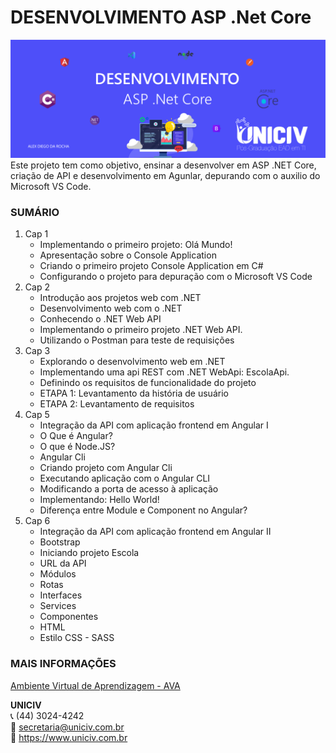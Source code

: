 # DESENVOLVIMENTO ASP .Net Core
![Capa Projeto](https://github.com/alexdiegorocha/UNICIV.ASPNET/blob/c25c600e6bac4d6c5165d6c9ec225c0db89d5918/capa_projeto.png)
Este projeto tem como objetivo, ensinar a desenvolver em ASP .NET Core, criação de API e desenvolvimento em Agunlar, depurando com o auxilio do Microsoft VS Code.
### SUMÁRIO
1. Cap 1  
   * Implementando o primeiro projeto: Olá Mundo!	
   * Apresentação sobre o Console Application	
   * Criando o primeiro projeto Console Application em C#	
   * Configurando o projeto para depuração com o Microsoft VS Code	
2. Cap 2   
   * Introdução aos projetos web com .NET
   * Desenvolvimento web com o .NET	
   * Conhecendo o .NET Web API
   * Implementando o primeiro projeto .NET Web API.
   * Utilizando o Postman para teste de requisições
3. Cap 3   
   * Explorando o desenvolvimento web em .NET
   * Implementando uma api REST com .NET WebApi: EscolaApi.
   * Definindo os requisitos de funcionalidade do projeto
   * ETAPA 1: Levantamento da história de usuário
   * ETAPA 2: Levantamento de requisitos
5. Cap 5  
   * Integração da API com aplicação frontend em Angular I
   * O Que é Angular?
   * O que é Node.JS?
   * Angular Cli
   * Criando projeto com Angular Cli
   * Executando aplicação com o Angular CLI
   * Modificando a porta de acesso à aplicação
   * Implementando: Hello World!
   * Diferença entre Module e Component no Angular?
6. Cap 6
   * Integração da API com aplicação frontend em Angular II
   * Bootstrap
   * Iniciando projeto Escola
   * URL da API
   * Módulos
   * Rotas
   * Interfaces
   * Services
   * Componentes
   * HTML
   * Estilo CSS - SASS
 ### MAIS INFORMAÇÕES  
[Ambiente Virtual de Aprendizagem - AVA](https://uniciv.myedools.com/)  
  
**UNICIV**  
:telephone_receiver: (44) 3024-4242  
:email: <secretaria@uniciv.com.br>  
:newspaper: <https://www.uniciv.com.br>  
